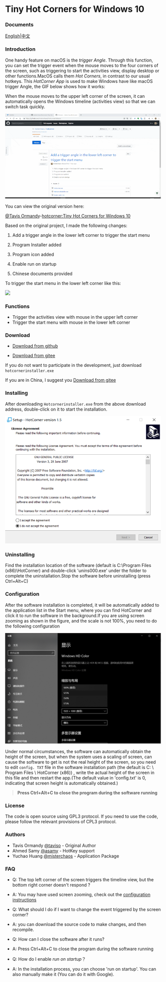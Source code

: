# Tiny Hot Corners for Windows 10

### Documents

[English](https://github.com/misterchaos/hotcorner/blob/Yuchao-Huang/README_En.md)|[中文](https://github.com/misterchaos/hotcorner/blob/Yuchao-Huang/README.md)

### Introduction

One handy feature on macOS is the *trigger Angle*. Through this function, you can set the trigger event when the mouse moves to the four corners of the screen, such as triggering to start the activities view, display desktop or other functions.MacOS calls them *Hot Corners*, in contrast to our usual hotkeys. This *HotCorner App* is used to make Windows have like macOS trigger Angle, the GIF below shows how it works:

When the mouse moves to the upper left corner of the screen, it can automatically opens the Windows timeline (activities view) so that we can switch task quickly.

![](imgs/1654007-20200620120118440-1483713639.gif)

You can view the original version here:

 [@Tavis Ormandy](https://github.com/taviso)-[hotcorner:Tiny Hot Corners for Windows 10](https://github.com/taviso/hotcorner)

Based on the original project, I made the following changes:

1. Add a trigger angle in the lower left corner to trigger the start menu
2. Program Installer added
3. Program icon added
4. Enable run on startup

5. Chinese documents provided

To trigger the start menu in the lower left corner like this:

![](https://img2020.cnblogs.com/blog/1654007/202006/1654007-20200615225727735-1550089543.gif)


### Functions

- Trigger the activities view with mouse in the upper left corner
- Trigger the start menu with mouse in the lower left corner

### Download

- [Download from github](https://github.com/misterchaos/hotcorner/releases)

- [Download from gitee](https://gitee.com/misterchaos/hotcorner/releases/v1.5)

If you do not want to participate in the development, just download `hotcornerinstaller.exe` <br>

If you are in China, I suggest you [Download from gitee](https://gitee.com/misterchaos/hotcorner/releases/v1.5)

### Installing

After downloading `Hotcornerinstaller.exe` from the above download address, double-click on it to start the installation.

![image-20200615203603094](imgs/20201202130009)

### Uninstalling

Find the installation location of the software (default is C:\Program Files (x86)\HotCorner) and double-click 'unins000.exe' under the folder to complete the uninstallation.Stop the software before uninstalling (press Ctrl+Alt+C)

### Configuration

After the software installation is completed, it will be automatically added to the application list in the Start menu, where you can find HotCorner and click it to run the software in the background.If you are using screen zooming as shown in the figure, and the scale is not 100%, you need to do the following configuration

![image-20200615204923679](imgs/20201202130039)

Under normal circumstances, the software can automatically obtain the height of the screen, but when the system uses a scaling of screen, can cause the software to get is not the real height of the screen, so you need to edit ` config. TXT ` file in the software installation path (the default is C: \ Program Files \ HotCorner (x86)) , write the actual height of the screen in this file and then restart the app.(The default value in 'config.txt' is 0, indicating that screen height is automatically obtained.)

> **Press Ctrl+Alt+C to close the program during the software running**

### License

The code is open source using GPL3 protocol. If you need to use the code, please follow the relevant provisions of CPL3 protocol.

### Authors

* Tavis Ormandy [@taviso](https://github.com/taviso/) - Original Author
* Ahmed Samy [@asamy](https://github.com/asamy) - HotKey support
* Yuchao Huang [@misterchaos](https://github.com/misterchaos/) - Application Package

### FAQ

* Q: The top left corner of the screen triggers the timeline view, but the bottom right corner doesn't respond ?
* A: You may have used screen zooming, check out the [configuration instructions](#Configuration)


* Q: What should I do if I want to change the event triggered by the screen corner?
* A:  you can download the source code to make changes, and then recompile.


* Q: How can I close the software after it runs?
* A: Press Ctrl+Alt+C to close the program during the software running


* Q: How do I enable *run on startup*？
* A: In the installation process, you can choose 'run on startup'. You can also manually make it (You can do it with Google).

